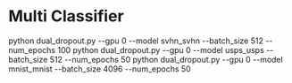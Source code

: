 # Multi Classifier

python dual_dropout.py --gpu 0 --model svhn_svhn --batch_size 512 --num_epochs 100
python dual_dropout.py --gpu 0 --model usps_usps --batch_size 512 --num_epochs 50
python dual_dropout.py --gpu 0 --model mnist_mnist --batch_size 4096 --num_epochs 50